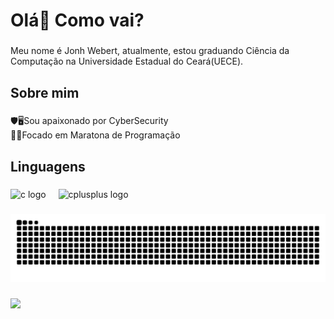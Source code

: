 <h1 align="left">Olá👋 Como vai?</h1>

###

<p align="left">Meu nome é Jonh Webert, atualmente, estou graduando Ciência da Computação na Universidade Estadual do Ceará(UECE).</p>

###

<h2 align="left">Sobre mim</h2>

###

<p align="left">🛡️🖥️Sou apaixonado por CyberSecurity <br>👨‍💻Focado em Maratona de Programação</p>

###

<h2 align="left">Linguagens</h2>

###

<div align="left">
  <img src="https://cdn.jsdelivr.net/gh/devicons/devicon/icons/c/c-original.svg" height="40" alt="c logo"  />
  <img width="12" />
  <img src="https://cdn.jsdelivr.net/gh/devicons/devicon/icons/cplusplus/cplusplus-original.svg" height="40" alt="cplusplus logo"  />
</div>

###

<img src="https://raw.githubusercontent.com/Weberttz/Weberttz/output/snake.svg" alt="Snake animation" />

###

<div>
  <img style="100%" src="https://capsule-render.vercel.app/api?type=waving&height=100&section=header&reversal=false&fontSize=70&fontColor=FFFFFF&fontAlign=50&fontAlignY=50&stroke=-&descSize=20&descAlign=50&descAlignY=50&theme=cobalt"  />
</div>

###
